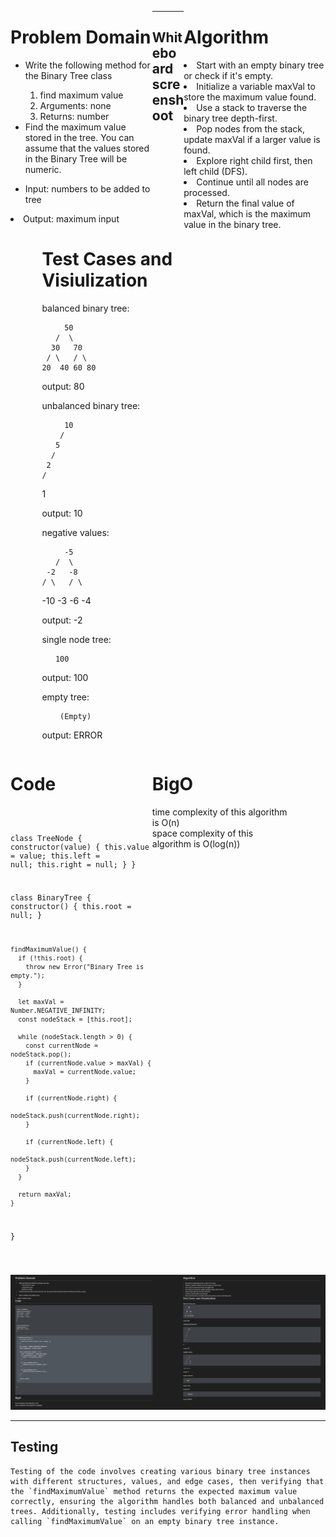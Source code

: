 <div style="float: left; width: 45%;">
<h1> Problem Domain </h1>
<ul>
<li>Write the following method for the Binary Tree class</li>
<ol>
<li>find maximum value</li>
<li>Arguments: none</li>
<li>Returns: number</li>
</ol>
<li>Find the maximum value stored in the tree. You can assume that the values stored in the Binary Tree will be numeric.</li>
</ul>
</p>

<ul> 
<li>Input:  numbers to be added to tree </ul>
<li> Output: maximum input </li>
 </ul> </div>

<div style="float: right; width: 45%;">
<h1> Algorithm </h1>
<li>Start with an empty binary tree or check if it's empty.</li>
<li>Initialize a variable maxVal to store the maximum value found.</li>
<li>Use a stack to traverse the binary tree depth-first.</li>
<li>Pop nodes from the stack, update maxVal if a larger value is found.</li>
<li>Explore right child first, then left child (DFS).</li>
<li>Continue until all nodes are processed.</li>
<li>Return the final value of maxVal, which is the maximum value in the binary tree.</li>
</div>


<div style="float: right; width: 45%;">
<h1> Test Cases and Visiulization</h1>
 balanced binary tree:

         50
       /  \
      30   70
     / \   / \
    20  40 60 80
 
 output: 80

unbalanced binary tree:

         10
        /
       5
      /
     2
    /
   1

 output: 10
 
 negative values:

         -5
       /  \
     -2   -8
    / \   / \
  -10 -3 -6 -4

 output: -2

 single node tree:
       
       100

 output: 100

empty tree:

        (Empty)

 output: ERROR

</div>


<div style="float: left; width: 45%;">
<h1> Code </h1>
 <pre><code>

class TreeNode {
    constructor(value) {
      this.value = value;
      this.left = null;
      this.right = null;
    }
  }
  
  class BinaryTree {
    constructor() {
      this.root = null;
    }
  
    findMaximumValue() {
      if (!this.root) {
        throw new Error("Binary Tree is empty.");
      }
  
      let maxVal = Number.NEGATIVE_INFINITY;
      const nodeStack = [this.root];
  
      while (nodeStack.length > 0) {
        const currentNode = nodeStack.pop();
        if (currentNode.value > maxVal) {
          maxVal = currentNode.value;
        }
  
        if (currentNode.right) {
          nodeStack.push(currentNode.right);
        }
  
        if (currentNode.left) {
          nodeStack.push(currentNode.left);
        }
      }
  
      return maxVal;
    }
  }
  
</pre></code>
</div>



<div style="float: left; width: 45%;">
<h1> BigO </h1>
 time complexity of this algorithm is O(n) </br>
 space complexity of this algorithm is O(log(n))
</div>

_______________________

## Whiteboard screenshoot
<img src='../Assests/Screenshot 2023-07-20 160905.png'/>

________________

## Testing
```
Testing of the code involves creating various binary tree instances with different structures, values, and edge cases, then verifying that the `findMaximumValue` method returns the expected maximum value correctly, ensuring the algorithm handles both balanced and unbalanced trees. Additionally, testing includes verifying error handling when calling `findMaximumValue` on an empty binary tree instance.

```
